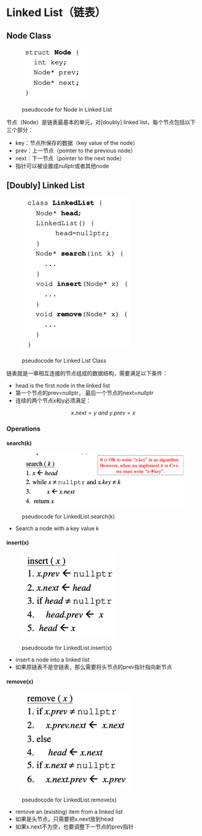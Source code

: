 # Linked List（链表）

## Node Class

<figure><img src="../../../.gitbook/assets/image (155).png" alt=""><figcaption><p>pseudocode for Node in Linked List</p></figcaption></figure>

节点（Node）是链表最基本的单元，对\[doubly] linked list，每个节点包括以下三个部分：

* key：节点所保存的数据（key value of the node）
* prev：上一节点（pointer to the previous node）
* next：下一节点（pointer to the next node）
* 指针可以被设置成nullptr或者其他node

## \[Doubly] Linked List

<figure><img src="../../../.gitbook/assets/image (156).png" alt=""><figcaption><p>pseudocode for Linked List Class</p></figcaption></figure>

链表就是一串相互连接的节点组成的数据结构，需要满足以下条件：

* head is the first node in the linked list
* 第一个节点的prev=nullptr， 最后一个节点的next=nullptr
* 连续的两个节点x和y必须满足：

$$
x.next=y\ and \ y.prev=x
$$

### Operations

#### search(k)

<figure><img src="../../../.gitbook/assets/image (1).png" alt=""><figcaption><p>pseudocode for LinkedList.search(k)</p></figcaption></figure>

* Search a node with a key value k

#### insert(x)

<figure><img src="../../../.gitbook/assets/image (2).png" alt=""><figcaption><p>pseudocode for LinkedList.insert(x)</p></figcaption></figure>

* insert a node into a linked list
* 如果原链表不是空链表，那么需要将头节点的prev指针指向新节点

#### remove(x)

<figure><img src="../../../.gitbook/assets/image (3).png" alt=""><figcaption><p>pseudocode for LinkedList.remove(x)</p></figcaption></figure>

* remove an (existing) item from a linked list
* 如果是头节点，只需要把x.next放到head
* 如果x.next不为空，也要调整下一节点的prev指针
